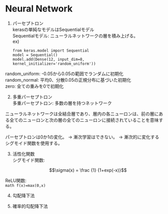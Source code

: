 # Neural Network  

1. パーセプトロン  
kerasの単純なモデルはSequentialモデル  
Sequentialモデル: ニューラルネットワークの層を積み上げる。  
ex)
    ```
    from keras.model import Sequential  
    model = Sequential()  
    model.add(Dense(12, input_dim=8, kernel_initializer='random_uniform'))  
    ```

random_uniform: -0.05から0.05の範囲でランダムに初期化  
random_normal: 平均0、分散0.05の正規分布に基づいた初期化   
zero: 全ての重みを0で初期化  


2. 多重パーセプトロン  
多重パーセプトロン: 多数の層を持つネットワーク  

ニューラルネットワークは全結合層であり、層内の各ニューロンは、前の層にある全てのニューロンと次の層の全てのニューロンに接続されていることを意味する。

パーセプトロンは0か1の変化。
→ 漸次学習はできない。
→ 漸次的に変化するシグモイド関数を使用する。


3. 活性化関数  
シグモイド関数:  
    ```math
    \sigma(x) = \frac {1} {1+exp(-x)}
    ```  

ReLU関数:  
    ```math
    f(x)=max(0,x)
    ```  

4. 勾配降下法  


5. 確率的勾配降下法  



